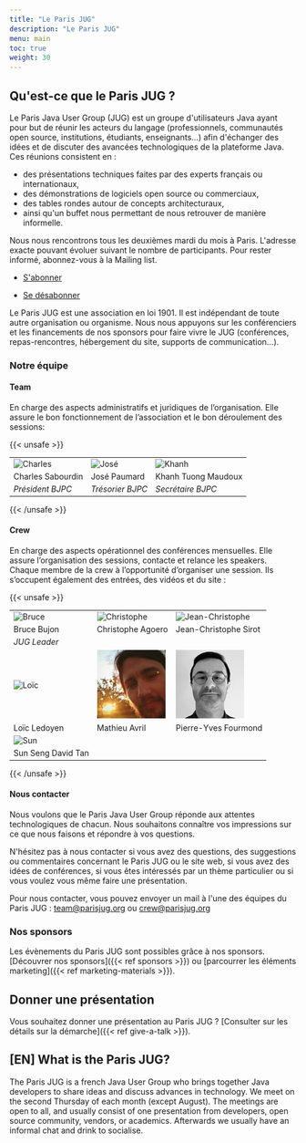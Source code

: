 ```yaml
---
title: "Le Paris JUG"
description: "Le Paris JUG"
menu: main
toc: true
weight: 30
---
```


## Qu'est-ce que le Paris JUG ?

Le Paris Java User Group (JUG) est un groupe d'utilisateurs Java ayant pour but de réunir les acteurs du langage (professionnels, communautés open source, institutions, étudiants, enseignants...) afin d'échanger des idées et de discuter des avancées technologiques de la plateforme Java. Ces réunions consistent en :

* des présentations techniques faites par des experts français ou internationaux,
* des démonstrations de logiciels open source ou commerciaux,
* des tables rondes autour de concepts architecturaux,
* ainsi qu'un buffet nous permettant de nous retrouver de manière informelle.

Nous nous rencontrons tous les deuxièmes mardi du mois à Paris.
L'adresse exacte pouvant évoluer suivant le nombre de participants. Pour rester informé, abonnez-vous à la Mailing list.

* [S'abonner](https://ecd81b89.sibforms.com/serve/MUIFAMfq-CCQZSko9QBvShBuyHsnNyeCzzSUEwcl3fBKQld60x8qvdwwYq4nt1l64noZCjqPQhhUQJLLiTG0G9BR91scG48_z5KJiYe58RaI-0lCxiw6i433ZjsORUfLagbPsCzRMIEqK1EaLAI46f6z-XL_2cHgtyY3zA2AE1acrYOQQVB4d9UUcKnnikWm1I-wq8q8KGb5iEgV)
<!-- pensez au widget -->
* [Se désabonner](https://ecd81b89.sibforms.com/serve/MUIFAE5PhA5PcxJUymjolfFazJ1tvJbkl1l9soBISYbvShv9sYexEgZIy8Ogrk7__iUoybx13aE8eI8LS1Ol5COadg4cC4FXss0-7kGmRn-YVAPT5BkdgXyZlBHTISO1D7jH9j5uNW9HYx-EIFiGyZa_qDnK96xg8uaNd2FI957d_hxu2Y4R2aRvRk1nBVkbU--It7HcY4Rkt-JF)

Le Paris JUG est une association en loi 1901.
Il est indépendant de toute autre organisation ou organisme.
Nous nous appuyons sur les conférenciers et les financements de nos sponsors pour faire vivre le JUG (conférences, repas-rencontres, hébergement du site, supports de communication…).

### Notre équipe

#### Team

En charge des aspects administratifs et juridiques de l’organisation.
Elle assure le bon fonctionnement de l’association et le bon déroulement des sessions:

{{< unsafe >}}
<table class="team">
    <tr>
        <td><img src="charles.png" alt="Charles" class="avatar"></td>
        <td><img src="josé.png" alt="José" class="avatar"></td>
        <td><img src="khanh.png" alt="Khanh" class="avatar"></td>
    </tr>
    <tr>
        <td>Charles Sabourdin</td>
        <td>José Paumard</td>
        <td>Khanh Tuong Maudoux</td>
    </tr>
    <tr>
        <td><i>Président BJPC</i></td>
        <td><i>Trésorier BJPC</i></td>
        <td><i>Secrétaire BJPC</i></td>
    </tr>
</table>
{{< /unsafe >}}

#### Crew

En charge des aspects opérationnel des conférences mensuelles.
Elle assure l’organisation des sessions, contacte et relance les speakers. Chaque membre de la crew à l’opportunité d’organiser une session.
Ils s’occupent également des entrées, des vidéos et du site :

{{< unsafe >}}
<table class="team">
    <tr>
        <td><img src="bruce.png" alt="Bruce" class="avatar"></td>
        <td><img src="christophe-agoero.png" alt="Christophe" class="avatar"></td>
        <td><img src="jean-christophe.png" alt="Jean-Christophe" class="avatar"></td>
    </tr>
    <tr>
        <td>Bruce Bujon</td>
        <td>Christophe Agoero</td>
        <td>Jean-Christophe Sirot</td>
    </tr>
    <tr>
        <td><i>JUG Leader</i></td>
        <td></td>
        <td></td>
    </tr>
    <tr>
        <td><img src="loic.png" alt="Loïc" class="avatar"></td>
        <td><img src="mathieu.png" alt="Mathieu" class="avatar"></td>
        <td><img src="pierre-yves.png" alt="Pierre-Yves" class="avatar"></td>
    </tr>
    <tr>
        <td>Loïc Ledoyen</td>
        <td>Mathieu Avril</td>
        <td>Pierre-Yves Fourmond</td>
    </tr>
    <tr>
        <td><img src="sun.png" alt="Sun" class="avatar"></td>
    </tr>
    <tr>
        <td>Sun Seng David Tan</td>
        <td></td>
        <td></td>
    </tr>
</table>
{{< /unsafe >}}

#### Nous contacter

Nous voulons que le Paris Java User Group réponde aux attentes technologiques de chacun.
Nous souhaitons connaître vos impressions sur ce que nous faisons et répondre à vos questions.

N'hésitez pas à nous contacter si vous avez des questions, des suggestions ou commentaires concernant le Paris JUG ou le site web, si vous avez des idées de conférences, si vous êtes intéressés par un thème particulier ou si vous voulez vous même faire une présentation.

Pour nous contacter, vous pouvez envoyer un mail à l'une des équipes du Paris JUG : team@parisjug.org ou crew@parisjug.org

### Nos sponsors

Les évènements du Paris JUG sont possibles grâce à nos sponsors. [Découvrer nos sponsors]({{< ref sponsors >}}) ou [parcourrer les éléments marketing]({{< ref marketing-materials >}}).

## Donner une présentation

Vous souhaitez donner une présentation au Paris JUG ? [Consulter sur les détails sur la démarche]({{< ref give-a-talk >}}).

## [EN] What is the Paris JUG?

The Paris JUG is a french Java User Group who brings together Java developers to share ideas and discuss advances in technology.
We meet on the second Thursday of each month (except August).
The meetings are open to all, and usually consist of one presentation from developers, open source community, vendors, or academics. Afterwards we usually have an informal chat and drink to socialise.
